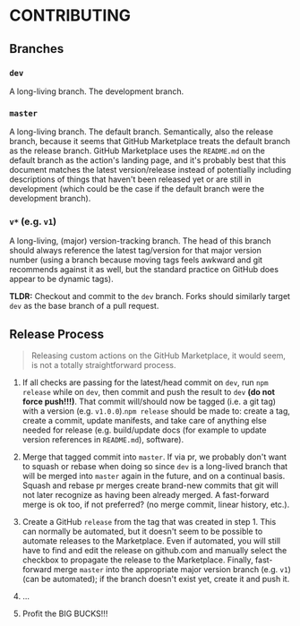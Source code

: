 # CONTRIBUTING

## Branches

### `dev`

A long-living branch. The development branch.

### `master`

A long-living branch. The default branch. Semantically, also the release branch, because it seems that GitHub Marketplace treats the default branch as the release branch. GitHub Marketplace uses the `README.md` on the default branch as the action's landing page, and it's probably best that this document matches the latest version/release instead of potentially including descriptions of things that haven't been released yet or are still in development (which could be the case if the default branch were the development branch).

### `v*` (e.g. `v1`)

A long-living, (major) version-tracking branch. The head of this branch should always reference the latest tag/version for that major version number (using a branch because moving tags feels awkward and git recommends against it as well, but the standard practice on GitHub does appear to be dynamic tags).

**TLDR:** Checkout and commit to the `dev` branch. Forks should similarly target `dev` as the base branch of a pull request.

## Release Process

> Releasing custom actions on the GitHub Marketplace, it would seem, is not a totally straightforward process.

1. If all checks are passing for the latest/head commit on `dev`, run `npm release` while on `dev`, then commit and push the result to `dev` **(do not force push!!!)**. That commit will/should now be tagged (i.e. a git tag) with a version (e.g. `v1.0.0`).`npm release` should be made to: create a tag, create a commit, update manifests, and take care of anything else needed for release (e.g. build/update docs (for example to update version references in `README.md`), software).

2. Merge that tagged commit into `master`. If via pr, we probably don't want to squash or rebase when doing so since `dev` is a long-lived branch that will be merged into `master` again in the future, and on a continual basis. Squash and rebase pr merges create brand-new commits that git will not later recognize as having been already merged. A fast-forward merge is ok too, if not preferred? (no merge commit, linear history, etc.).

3. Create a GitHub `release` from the tag that was created in step 1. This can normally be automated, but it doesn't seem to be possible to automate releases to the Marketplace. Even if automated, you will still have to find and edit the release on github.com and manually select the checkbox to propagate the release to the Marketplace. Finally, fast-forward merge `master` into the appropriate major version branch (e.g. `v1`) (can be automated); if the branch doesn't exist yet, create it and push it.

4. ...

5. Profit the BIG BUCKS!!!

